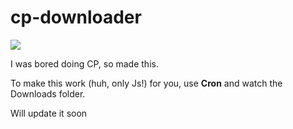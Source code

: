# cp-downloader

<a href=""><img src = "https://img.shields.io/badge/Made%20with%20%E2%9D%A4%EF%B8%8F%20in-Free--time-rgb(220%2C53%2C69)"/></a>

I was bored doing CP, so made this. 

To make this work (huh, only Js!) for you, use **Cron** and watch the Downloads folder.

Will update it soon

